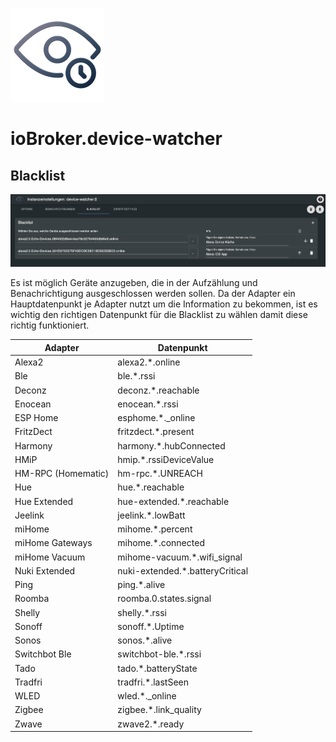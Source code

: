 ![Logo](../../admin/device-watcher.png)
# ioBroker.device-watcher

## Blacklist

![addBlacklist](img/add_blacklist.png)

Es ist möglich Geräte anzugeben, die in der Aufzählung und Benachrichtigung ausgeschlossen werden sollen. Da der Adapter ein Hauptdatenpunkt je Adapter nutzt um die Information zu bekommen, ist es wichtig den richtigen Datenpunkt für die Blacklist zu wählen damit diese richtig funktioniert. 


| Adapter            | Datenpunkt                      |
|--------------------|---------------------------------|
| Alexa2             | alexa2.*.online                 |
| Ble                | ble.*.rssi                      |
| Deconz             | deconz.*.reachable              |
| Enocean            | enocean.*.rssi                  |
| ESP Home           | esphome.*._online               |
| FritzDect          | fritzdect.*.present             |
| Harmony            | harmony.*.hubConnected          |
| HMiP               | hmip.*.rssiDeviceValue          |
| HM-RPC (Homematic) | hm-rpc.*.UNREACH                |
| Hue                | hue.*.reachable                 |
| Hue Extended       | hue-extended.*.reachable        |
| Jeelink            | jeelink.*.lowBatt               |
| miHome             | mihome.*.percent                |
| miHome Gateways    | mihome.*.connected              |
| miHome Vacuum      | mihome-vacuum.*.wifi_signal     |
| Nuki Extended      | nuki-extended.*.batteryCritical |
| Ping               | ping.*.alive                    |
| Roomba             | roomba.0.states.signal          |
| Shelly             | shelly.*.rssi                   |
| Sonoff             | sonoff.*.Uptime                 |
| Sonos              | sonos.*.alive                   |
| Switchbot Ble      | switchbot-ble.*.rssi            |
| Tado               | tado.*.batteryState             |
| Tradfri            | tradfri.*.lastSeen              |
| WLED               | wled.*._online                  |
| Zigbee             | zigbee.*.link_quality           |
| Zwave              | zwave2.*.ready                  |
